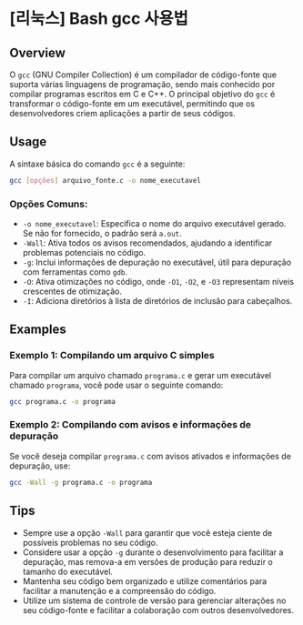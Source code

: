 # [리눅스] Bash gcc 사용법

## Overview
O `gcc` (GNU Compiler Collection) é um compilador de código-fonte que suporta várias linguagens de programação, sendo mais conhecido por compilar programas escritos em C e C++. O principal objetivo do `gcc` é transformar o código-fonte em um executável, permitindo que os desenvolvedores criem aplicações a partir de seus códigos.

## Usage
A sintaxe básica do comando `gcc` é a seguinte:

```bash
gcc [opções] arquivo_fonte.c -o nome_executavel
```

### Opções Comuns:
- `-o nome_executavel`: Especifica o nome do arquivo executável gerado. Se não for fornecido, o padrão será `a.out`.
- `-Wall`: Ativa todos os avisos recomendados, ajudando a identificar problemas potenciais no código.
- `-g`: Inclui informações de depuração no executável, útil para depuração com ferramentas como `gdb`.
- `-O`: Ativa otimizações no código, onde `-O1`, `-O2`, e `-O3` representam níveis crescentes de otimização.
- `-I`: Adiciona diretórios à lista de diretórios de inclusão para cabeçalhos.

## Examples
### Exemplo 1: Compilando um arquivo C simples
Para compilar um arquivo chamado `programa.c` e gerar um executável chamado `programa`, você pode usar o seguinte comando:

```bash
gcc programa.c -o programa
```

### Exemplo 2: Compilando com avisos e informações de depuração
Se você deseja compilar `programa.c` com avisos ativados e informações de depuração, use:

```bash
gcc -Wall -g programa.c -o programa
```

## Tips
- Sempre use a opção `-Wall` para garantir que você esteja ciente de possíveis problemas no seu código.
- Considere usar a opção `-g` durante o desenvolvimento para facilitar a depuração, mas remova-a em versões de produção para reduzir o tamanho do executável.
- Mantenha seu código bem organizado e utilize comentários para facilitar a manutenção e a compreensão do código.
- Utilize um sistema de controle de versão para gerenciar alterações no seu código-fonte e facilitar a colaboração com outros desenvolvedores.